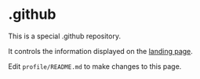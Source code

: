 # .github

This is a special .github repository.

It controls the information displayed on the [landing page](https://github.com/WAVI-ice-sheet-model).

Edit `profile/README.md` to make changes to this page. 
